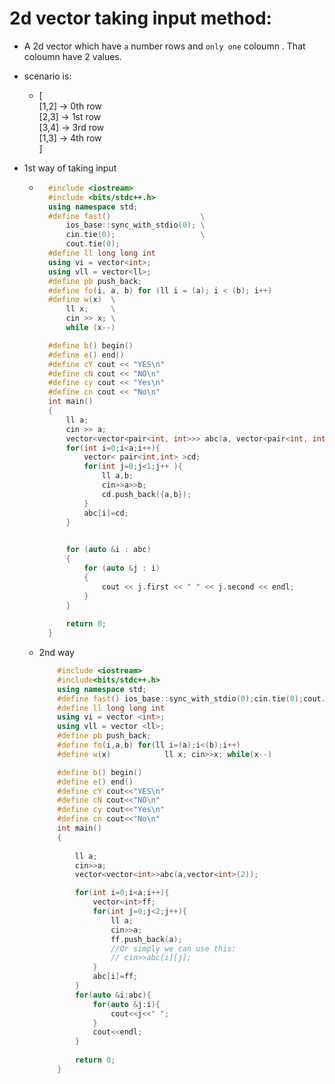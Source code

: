 # 2d vector taking input method:

- A 2d vector which have `a` number  rows and `only one` coloumn . That coloumn have 2 values. 
- scenario is:
    - [  
        [1,2]  -> 0th row  
        [2,3]  -> 1st row   
        [3,4]  -> 3rd row   
        [1,3]  -> 4th row  
      ]

- 1st way of taking input
    - ```C++
        #include <iostream>
        #include <bits/stdc++.h>
        using namespace std;
        #define fast()                    \
            ios_base::sync_with_stdio(0); \
            cin.tie(0);                   \
            cout.tie(0);
        #define ll long long int
        using vi = vector<int>;
        using vll = vector<ll>;
        #define pb push_back;
        #define fo(i, a, b) for (ll i = (a); i < (b); i++)
        #define w(x)  \
            ll x;     \
            cin >> x; \
            while (x--)

        #define b() begin()
        #define e() end()
        #define cY cout << "YES\n"
        #define cN cout << "NO\n"
        #define cy cout << "Yes\n"
        #define cn cout << "No\n"
        int main()
        {
            ll a;
            cin >> a;
            vector<vector<pair<int, int>>> abc(a, vector<pair<int, int>>(1));
            for(int i=0;i<a;i++){
                vector< pair<int,int> >cd;
                for(int j=0;j<1;j++ ){
                    ll a,b;
                    cin>>a>>b;
                    cd.push_back({a,b});
                }
                abc[i]=cd;
            }
            

            for (auto &i : abc)
            {
                for (auto &j : i)
                {
                    cout << j.first << " " << j.second << endl;
                }
            }
            
            return 0;
        }
      ```

    - 2nd way
        ```C++
            #include <iostream>
            #include<bits/stdc++.h>
            using namespace std;
            #define fast() ios_base::sync_with_stdio(0);cin.tie(0);cout.tie(0);
            #define ll long long int
            using vi = vector <int>;
            using vll = vector <ll>;
            #define pb push_back;
            #define fo(i,a,b) for(ll i=(a);i<(b);i++)
            #define w(x)            ll x; cin>>x; while(x--)

            #define b() begin()
            #define e() end()
            #define cY cout<<"YES\n"
            #define cN cout<<"NO\n"
            #define cy cout<<"Yes\n"
            #define cn cout<<"No\n"
            int main()
            {
                
                ll a;
                cin>>a;
                vector<vector<int>>abc(a,vector<int>(2));

                for(int i=0;i<a;i++){
                    vector<int>ff;
                    for(int j=0;j<2;j++){
                        ll a;
                        cin>>a;
                        ff.push_back(a);
                        //Or simply we can use this:
                        // cin>>abc[i][j];
                    }
                    abc[i]=ff;
                }
                for(auto &i:abc){
                    for(auto &j:i){
                        cout<<j<<" ";
                    }
                    cout<<endl;
                }
                
                return 0;
            }
        ```